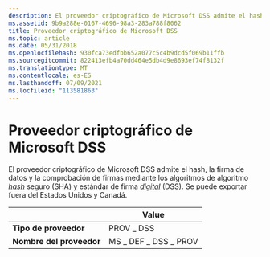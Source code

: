 ```yaml
---
description: El proveedor criptográfico de Microsoft DSS admite el hash, la firma de datos y la comprobación de firmas mediante los algoritmos de algoritmo hash seguro (SHA) y estándar de firma digital (DSS). Se puede exportar fuera del Estados Unidos y Canadá.
ms.assetid: 9b9a288e-0167-4696-98a3-283a788f8062
title: Proveedor criptográfico de Microsoft DSS
ms.topic: article
ms.date: 05/31/2018
ms.openlocfilehash: 930fca73edfbb652a077c5c4b9dcd5f069b11ffb
ms.sourcegitcommit: 822413efb4a70dd464e5db4d9e8693ef74f8132f
ms.translationtype: MT
ms.contentlocale: es-ES
ms.lasthandoff: 07/09/2021
ms.locfileid: "113581863"
---
```

# <a name="microsoft-dss-cryptographic-provider"></a>Proveedor criptográfico de Microsoft DSS

El proveedor criptográfico de Microsoft DSS admite el hash, la firma de datos y la comprobación de firmas mediante los algoritmos de algoritmo [*hash*](../secgloss/s-gly.md) seguro (SHA) y estándar de firma [*digital*](../secgloss/d-gly.md) (DSS). Se puede exportar fuera del Estados Unidos y Canadá.



|                   | Value               |
|-------------------|---------------------|
| **Tipo de proveedor** | PROV \_ DSS           |
| **Nombre del proveedor** | MS \_ DEF \_ DSS \_ PROV  |



 

 

 
